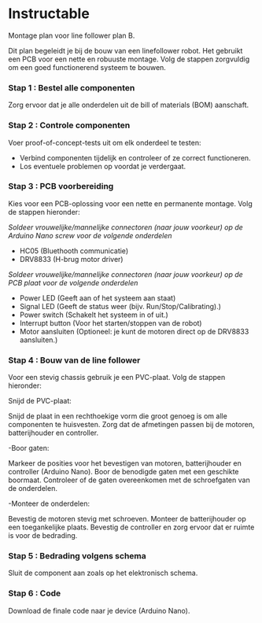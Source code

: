 # Instructable

Montage plan voor line follower plan B.

Dit plan begeleidt je bij de bouw van een linefollower robot. Het gebruikt een PCB voor een nette en robuuste montage. Volg de stappen zorgvuldig om een goed functionerend systeem te bouwen.

### Stap 1 : Bestel alle componenten

Zorg ervoor dat je alle onderdelen uit de bill of materials (BOM) aanschaft.

### Stap 2 : Controle componenten

Voer proof-of-concept-tests uit om elk onderdeel te testen:

* Verbind componenten tijdelijk en controleer of ze correct functioneren.
* Los eventuele problemen op voordat je verdergaat.

### Stap 3 : PCB voorbereiding

Kies voor een PCB-oplossing voor een nette en permanente montage. Volg de stappen hieronder:

*Soldeer vrouwelijke/mannelijke connectoren (naar jouw voorkeur) op de Arduino Nano screw voor de volgende onderdelen*
- HC05 (Bluethooth communicatie)
- DRV8833 (H-brug motor driver)

*Soldeer  vrouwelijke/mannelijke connectoren (naar jouw voorkeur) op de PCB plaat voor de volgende onderdelen*
- Power LED (Geeft aan of het systeem aan staat)
- Signal LED (Geeft de status weer (bijv. Run/Stop/Calibrating).)
- Power switch (Schakelt het systeem in of uit.)
- Interrupt button (Voor het starten/stoppen van de robot)
- Motor aansluiten (Optioneel: je kunt de motoren direct op de DRV8833 aansluiten.)

### Stap 4 : Bouw van de line follower

Voor een stevig chassis gebruik je een PVC-plaat. Volg de stappen hieronder:

Snijd de PVC-plaat:

Snijd de plaat in een rechthoekige vorm die groot genoeg is om alle componenten te huisvesten. Zorg dat de afmetingen passen bij de motoren, batterijhouder en controller.

-Boor gaten:

Markeer de posities voor het bevestigen van motoren, batterijhouder en controller (Arduino Nano).
Boor de benodigde gaten met een geschikte boormaat.
Controleer of de gaten overeenkomen met de schroefgaten van de onderdelen.

-Monteer de onderdelen:

Bevestig de motoren stevig met schroeven.
Monteer de batterijhouder op een toegankelijke plaats.
Bevestig de controller en zorg ervoor dat er ruimte is voor de bedrading.


### Stap 5 : Bedrading volgens schema

Sluit de component aan zoals op het elektronisch schema.

### Stap 6 : Code

Download de finale code naar je device (Arduino Nano).


